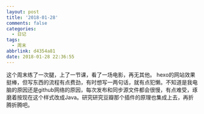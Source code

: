 ```yaml
---
layout: post
title: '2018-01-28'
comments: false
categories:
  - 日记
tags:
  - 周末
abbrlink: d4354a81
date: 2018-01-28 22:36:55
---
```


这个周末练了一次腿，上了一节课，看了一场电影，再无其他。
hexo的网站效果挺棒，但写东西的流程有点费劲，有时想写一两句话，就有点犯懒。不知道是我电脑的原因还是github网络的原因，每次发布和同步源文件都会很慢，有点难受，琢磨着按现在这个样式改成Java。研究研究豆瓣那个插件的原理也集成上去，再折腾折腾吧。